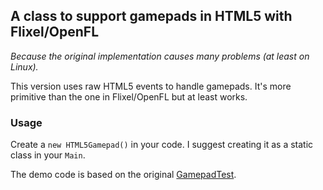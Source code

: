 ## A class to support gamepads in HTML5 with Flixel/OpenFL

_Because the original implementation causes many problems (at least on Linux)._

This version uses raw HTML5 events to handle gamepads. It's more primitive than the one in Flixel/OpenFL but at least works.

### Usage

Create a `new HTML5Gamepad()` in your code. I suggest creating it as a static class in your `Main`.

The demo code is based on the original [GamepadTest](https://github.com/HaxeFlixel/flixel-demos/tree/master/Input/GamepadTest).